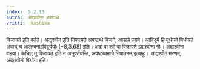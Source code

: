 ```yaml
---
index:  5.2.13
sutra:  अद्यश्वीना अवष्टब्धे
vritti:  kashika 
---
```


विजायते इति वर्तते। अद्यश्वीन इति निपात्यते अवष्टब्धे विजने, आसन्ने प्रसवे। आविदूर्ये हि मूर्धन्यो विधीयते अवाच् च आलम्बनाऽविदूर्ययोः (*8,3.68) इति। अद्य वा श्वो वा विजायते ऽद्यश्वीना गौः। अद्यश्वीना वडवा। केचित् तु विजायते इति न अनुवर्तयन्ति, अवष्टब्धमात्रे निपातनम् इत्याहुः। अद्यश्वीनं मरणम्, अद्यश्वीनो वियोगः इति।


